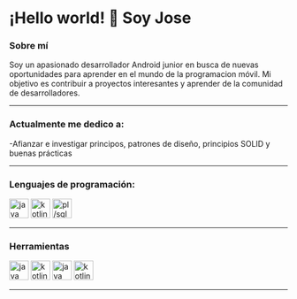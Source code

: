 <!-- in your header -->
<link rel="stylesheet" href="https://cdn.jsdelivr.net/gh/devicons/devicon@latest/devicon.min.css">

<!-- in your body -->
# ¡Hello world! :wave: Soy Jose


### Sobre mí
Soy un apasionado desarrollador Android junior en busca de nuevas oportunidades para aprender en el mundo de la programacion móvil. Mi objetivo es contribuir a proyectos interesantes y aprender de la comunidad de desarrolladores.

____

### Actualmente me dedico a:
-Afianzar e investigar principos, patrones de diseño, principios SOLID y buenas prácticas

____

### Lenguajes de programación:
<p align="left">
    <img src='https://cdn.jsdelivr.net/gh/devicons/devicon/icons/java/java-original.svg' alt="java" width="35" height="35">
    <img src='https://cdn.jsdelivr.net/gh/devicons/devicon/icons/kotlin/kotlin-original.svg' alt="kotlin" width="35" height="35">
    <img src='https://upload.wikimedia.org/wikipedia/fr/thumb/6/68/Oracle_SQL_Developer_logo.svg/1200px-Oracle_SQL_Developer_logo.svg.png' alt="pl/sql" width="35" height="35">
</p>

____

### Herramientas
<p align="left">
    <img src='https://cdn.jsdelivr.net/gh/devicons/devicon/icons/git/git-original.svg' alt="java" width="35" height="35">
    <img src='https://cdn.jsdelivr.net/gh/devicons/devicon/icons/github/github-original.svg' alt="kotlin" width="35" height="35">
    <img src='https://cdn.jsdelivr.net/gh/devicons/devicon/icons/intellij/intellij-original.svg' alt="java" width="35" height="35">
    <img src='https://cdn.jsdelivr.net/gh/devicons/devicon/icons/androidstudio/androidstudio-original.svg' alt="kotlin" width="35" height="35">
</p>

____




